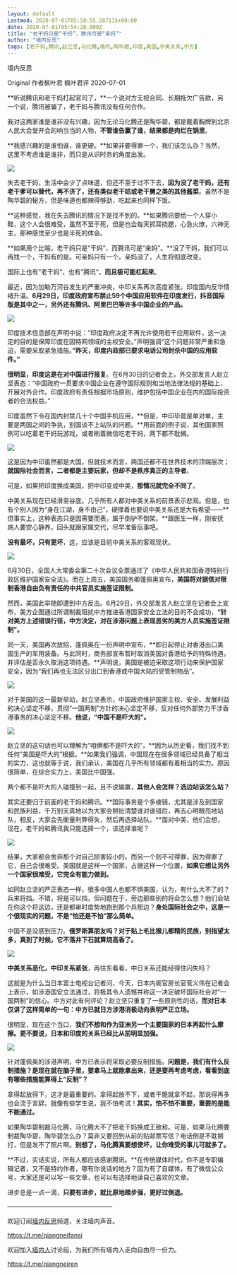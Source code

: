 ```yaml
---
layout: default
Lastmod: 2020-07-01T05:58:55.287115+00:00
date: 2020-07-01T05:54:20.000Z
title: "老干妈只是“干妈”，腾讯可是“亲妈”"
author: "墙内反思"
tags: [老干妈,腾讯,赵立坚,马化腾,墙内,陶华碧,印度,美国,中美关系,中方]
---
```


墙内反思  

Original 作者枫叶君 枫叶君评 2020-07-01

**听说腾讯和老干妈打起官司了，**一个说对方无视合同、长期拖欠广告款，另一个说，腾讯被骗了，老干妈与腾讯没有任何合作。

我对这两家谁是谁非没有兴趣，因为无论马化腾还是陶华碧，都是戴着胸牌到北京人民大会堂开会的响当当的人物，**不管谁告赢了谁，结果都是肉烂在锅里**。

**我感兴趣的是谁怕谁，谁更硬。**如果非要得罪一个，我们该怎么办？当然，这里不考虑谁是谁非，而只是从识时务的角度出发。

![](https://images.weserv.nl/?url=https%3A//mmbiz.qpic.cn/mmbiz_jpg/apkSdJBibs15yySibZQcRiaoeMhg0fHicPY8iajAXLInZIZqXhmL5lRYI71tKnDaFoZjKF8icicvp4NP7WLb7h1tAwQqw/640%3Fwx_fmt%3Djpeg%26wxfrom%3D5%26wx_lazy%3D1%26wx_co%3D1)

失去老干妈，生活中会少了点味道，但还不至于过不下去，**因为没了老干妈，还有老干爹可以替代，再不济了，还有类似老干姑或老干舅之类的其他酱菜**。虽然不是陶华碧的秘方，但是味道也都辣得够劲，吃起来也同样下饭。

**这种感觉，我在失去腾讯的情况下是找不到的。**如果腾讯要给一个人穿小鞋，这个人会很难受，虽然不至于死，但是也会每天抓耳挠腮，心急火燎，六神无主，那种感觉至少也是半死的体会。

**如果用个比喻，老干妈只是“干妈”，而腾讯可是“亲妈"。**没了干妈，我们可以再找一个，干妈有的是。可亲妈只有一个。亲妈没了，人生将彻底改变。

国际上也有”老干妈“，也有”腾讯“，**而且极可能杠起来**。

最近，因为加勒万河谷发生的严重冲突，中印关系再次高度紧张。印度国内反华情绪升温。**6月29日，印度政府宣布禁止59个中国应用软件在印度发行，抖音国际版是其中之一，另外还有腾讯、阿里巴巴等许多中国企业的产品。**

![](https://images.weserv.nl/?url=https%3A//mmbiz.qpic.cn/mmbiz_jpg/apkSdJBibs15yySibZQcRiaoeMhg0fHicPY8bkBqQ0ibLCzT54kmoib1iaoMgww5YrR3gGLCgqCJItEHvEVoGxuFk8mwQ/640%3Fwx_fmt%3Djpeg%26wxfrom%3D5%26wx_lazy%3D1%26wx_co%3D1)

印度技术信息部在声明中说：“印度政府决定不再允许使用若干应用软件，这一决定的目的是保障印度在因特网领域的主权安全。”声明强调“这个问题非常严重和急迫，需要采取紧急措施。**”昨天，印度内政部已要求电话公司封杀中国的应用软件。”**

**很明显，印度这是在对中国进行报复**。在6月30日的记者会上，外交部发言人赵立坚表态：“中国政府一贯要求中国企业在遵守国际规则和当地法律法规的基础上，开展对外合作。印度政府有责任根据市场原则，维护包括中国企业在内的国际投资者的合法权益。”

印度虽然下令在国内封禁几十个中国手机应用，**但是，中印毕竟是单对单，主要是两国之间的争执，别国谈不上站队的问题。**用前面的例子说，其他国家照例可以吃着老干妈玩游戏，或者刷着微信吃老干妈，两下都不耽搁。

![](https://images.weserv.nl/?url=https%3A//mmbiz.qpic.cn/mmbiz_jpg/apkSdJBibs15yySibZQcRiaoeMhg0fHicPY8B09ZN2OqG8ibxMIeHIqMU7Gz8UjXX81ReibHzGyaodbLypXmicTa0mOcw/640%3Fwx_fmt%3Djpeg%26wxfrom%3D5%26wx_lazy%3D1%26wx_co%3D1)

这是因为中印虽然都是大国，但就技术而言，两国还都不在世界技术的顶端层次；**就国际社会而言，二者都是主要玩家，但却不是秩序真正的主导者**。

可是，如果把印度换成美国，把中印变成中美，**那情况就完全不同了**。

中美关系现在已经滑至谷底。几乎所有人都对中美关系的前景表示悲观。但是，也有个别人因为“身在江湖，身不由己”，硬撑着也要说中美关系还是大有希望——**但事实上，这种表态只是因需要而表，属于倒驴不倒架。**跟医生一样，刚安抚病人要安心静养，回头就跟家属交代，尽早准备后事吧。

**没有最坏，只有更坏**，这，应该是目前中美关系的客观现状。

![](https://images.weserv.nl/?url=https%3A//mmbiz.qpic.cn/mmbiz_jpg/apkSdJBibs15yySibZQcRiaoeMhg0fHicPY87HoKREbSqPJwA8n9JoyHM9H0VrJNWw7qCiaBvhDibRPpff5NxGzjG3Gg/640%3Fwx_fmt%3Djpeg%26wxfrom%3D5%26wx_lazy%3D1%26wx_co%3D1)

6月30日，全国人大常委会第二十次会议全票通过了《中华人民共和国香港特别行政区维护国家安全法》。而在上周五，美国国务卿蓬佩奥宣布，**美国将对据信对限制香港自由负有责任的中共官员实施签证限制。**

然而，美国此举随即遭到中方反击。6月29日，外交部发言人赵立坚在记者会上宣布，美方企图通过所谓制裁阻扰中方推进香港国家安全立法的目的不会成功，**“针对美方上述错误行径，中方决定，对在涉港问题上表现恶劣的美方人员实施签证限制”。**

同一天，美国再次放招，蓬佩奥在一份声明中宣布，**即日起停止对香港出口美国生产的军用装备。与此同时，商务部宣布暂时取消美国对香港给予的特殊待遇，并评估是否永久取消这项待遇。**声明说，美国是被迫采取这项行动来保护国家安全，因为“我们再也无法区分出口到香港或中国大陆的受管制物品”。

![](https://images.weserv.nl/?url=https%3A//mmbiz.qpic.cn/mmbiz_jpg/apkSdJBibs15yySibZQcRiaoeMhg0fHicPY8DCcTsS2fUiaLKxW7QZB5nUyScRIcmJtyMH1edVUX9ODquJNt7VSdhZg/640%3Fwx_fmt%3Djpeg%26wxfrom%3D5%26wx_lazy%3D1%26wx_co%3D1)

对于美国的这一最新举动，赵立坚表示，中国政府维护国家主权、安全、发展利益的决心坚定不移，贯彻“一国两制”方针的决心坚定不移，反对任何外部势力干涉香港事务的决心坚定不移。**他说，“中国不是吓大的”。**

![](https://images.weserv.nl/?url=https%3A//mmbiz.qpic.cn/mmbiz_jpg/apkSdJBibs15yySibZQcRiaoeMhg0fHicPY8ZDsj8MgUyOgnubnYhgsCatr5hp7KnQIKGnZKoIibo2UOffHn9Yiblzyw/640%3Fwx_fmt%3Djpeg%26wxfrom%3D5%26wx_lazy%3D1%26wx_co%3D1)

赵立坚的这句话也可以理解为“咱俩都不是吓大的”，**因为从历史看，我们找不到任何“美国是吓大的”根据。**如果我们强调，中国现在在很多领域已经具备了相当的实力，这也就等于说，我们承认，美国在几乎所有领域都有着相当的实力。原因很简单，在综合实力上，美国比中国强。

两个都不是吓大的人碰撞到一起，且不说输赢，**其他人会怎样？选边站该怎么站？**

其实还要归于前面的老干妈和腾讯。**国际事务是个多棱镜，尤其是涉及到国家和民族利益，千万别天真地以为大家会掰扯清楚谁对谁错后，再去心明眼亮地站队，相反，大家会先衡量利弊得失，然后再选择站队。**面对中美，他们会想，现在，老干妈和腾讯我只能选择一个，该选择谁呢？

![](https://images.weserv.nl/?url=https%3A//mmbiz.qpic.cn/mmbiz_jpg/apkSdJBibs15yySibZQcRiaoeMhg0fHicPY8zibz274GT8nfrW4gYD6ev4Yjz04ZibSTT015expibjKKqSYoZsviavHrjw/640%3Fwx_fmt%3Djpeg%26wxfrom%3D5%26wx_lazy%3D1%26wx_co%3D1)

结果，大家都会舍弃那个对自己损害较小的。而另一个则不可得罪，因为得罪了它，自己会很难受。美国就是这样一个国家，占据这样一个位置，**如果它想让另外一个国家很难受，它完全有能力做到。**

如同赵立坚的严正表态一样，很多中国人也都不惧美国，认为，有什么大不了的？兵来将挡。不错，将是可以挡，但问题在于，旁边那些别的将会怎么想？他们会站在你这个将这边，还是都审时度势地跑到那个兵那边？**身处国际社会之中，这是一个很现实的问题，不是“怕还是不怕”那么简单。**

中国不是没感到压力。**俄罗斯算朋友吗？对于贴上毛比猴儿都精的民族，别指望太多，真到了时候，它不落井下石就算烧高香了。**

![](https://images.weserv.nl/?url=https%3A//mmbiz.qpic.cn/mmbiz_jpg/apkSdJBibs15yySibZQcRiaoeMhg0fHicPY8cP2rhXtDTDkncwDdBa8aHGV1NI6Qf35RP54pR9spucRbacdDP9aVicw/640%3Fwx_fmt%3Djpeg%26wxfrom%3D5%26wx_lazy%3D1%26wx_co%3D1)

**中美关系恶化，中印关系紧张**，再往东看看，中日关系还能经得住闪失吗？

这就是为什么当日本富士电视台记者问，今天，日本内阁官房长官菅义伟在记者会上表示，如涉港国安立法通过，将极其令人遗憾并称这一决定破坏国际社会对“一国两制”的信心。中方对此有何评论？赵立坚只重复了一些原则性的话，**而对日本仅讲了这样简单的一句：中方已就日方涉港消极动向表明严正立场。**

很明显，现在这个当口，**我们不想和作为亚洲另一个主要国家的日本再起什么摩擦。更不要说，日本和印度的关系已经比从前明显加强。**

![](https://images.weserv.nl/?url=https%3A//mmbiz.qpic.cn/mmbiz_jpg/apkSdJBibs15yySibZQcRiaoeMhg0fHicPY8VU6XrfVuGSRuD5BJUY1kf3BicjMibsw8wO9jqlrEHosQkbtF9EFhqbVg/640%3Fwx_fmt%3Djpeg%26wxfrom%3D5%26wx_lazy%3D1%26wx_co%3D1)

针对蓬佩奥的涉港声明，中方已表示将采取必要反制措施。**问题是，我们有什么反制措施？是现在就在脑子里，要拿马上就能拿出来，还是要再考虑考虑，看看到底有哪些措施能算得上“反制”？**

拿得起放得下，这才是最重要的。拿得起放不下，或者干脆就拿不起，那说得再多也会流于言辞。就像有些学生说，我不怕考试！**其实，怕不怕不重要，重要的是能不能通过。**

如果陶华碧制裁马化腾，马化腾大不了把老干妈换成王致和。可是，如果马化腾要制裁陶华碧，陶华碧怎么办？莫非又要回到从前的贴邮票写信？电话倒是不耽搁打，但是发不了照片啊。**别想了，马化腾真要想使坏，让你难受的事儿可就多了。**

**不过，实话实说，所有人都应该感谢腾讯。**在传统媒体时代，你不是专职编辑记者，又不是特约作者，哪有你说话的地方？因为有了自媒体，有了微信公众号，大家还是可以写一些文章，也可以有选择地读自己喜欢的文章。

进步总是一点一滴，**只要有进步，就比原地踏步强，更好过倒退。**

—————————————————

欢迎订阅[墙内反思](https://t.me/qiangneifansi)频道，关注墙内声音。 

https://t.me/qiangneifansi

欢迎加入[墙内人](https://t.me/qiangneiren)讨论组，为我们所有墙内人走向自由尽一份力。

https://t.me/qiangneiren

